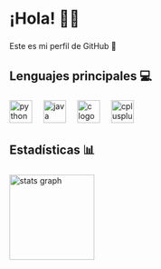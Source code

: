 <h1 align="left">¡Hola! 👋🏻</h1>

###

<p align="left">Este es mi perfil de GitHub 🙂</p>

###

<h2 align="left">Lenguajes principales 💻</h2>

###

<div align="left">
  <img src="https://cdn.jsdelivr.net/gh/devicons/devicon/icons/python/python-original.svg" height="40" alt="python logo"  />
  <img width="12" />
  <img src="https://cdn.jsdelivr.net/gh/devicons/devicon/icons/java/java-original.svg" height="40" alt="java logo"  />
  <img width="12" />
  <img src="https://cdn.jsdelivr.net/gh/devicons/devicon/icons/c/c-original.svg" height="40" alt="c logo"  />
  <img width="12" />
  <img src="https://cdn.jsdelivr.net/gh/devicons/devicon/icons/cplusplus/cplusplus-original.svg" height="40" alt="cplusplus logo"  />
</div>

###

<h2 align="left">Estadísticas 📊</h2>

###

<div align="left">
  <img src="https://github-readme-stats.vercel.app/api?username=Lucia-Martin17&hide_title=false&hide_rank=false&show_icons=true&include_all_commits=true&count_private=true&disable_animations=false&theme=aura&locale=es&hide_border=false&order=1" height="150" alt="stats graph"  />
</div>

###
